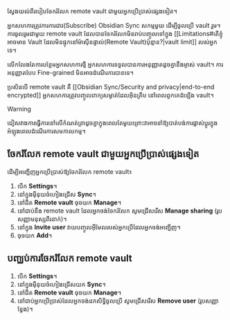 ស្វែងយល់ពីរបៀបចែករំលែក remote vault ជាមួយអ្នកប្រើប្រាស់ផ្សេងទៀត។

អ្នកសហការត្រូវការការជាវ(Subscribe) Obsidian Sync សកម្មមួយ ដើម្បីចូលប្រើ vault រួម។ ការចូលរួមជាមួយ​ remote vault ដែលបានចែករំលែកមិនរាប់បញ្ចូលទៅក្នុង [[Limitations#តើខ្ញុំអាចមាន Vault ដែលមិនផ្ទុកនៅម៉ាសុីនផ្ទាល់(Remote Vault)ប៉ុន្មាន?|vault limit]] របស់អ្នកទេ។

លើកលែងតែការបន្ថែមអ្នកសហការថ្មី អ្នកសហការទទួលបានការអនុញ្ញាតដូចគ្នានឹងម្ចាស់​ vault។ ការ​អនុញ្ញាតបែប Fine-grained មិនអាចដំណើរការបានទេ។

ប្រសិនបើ remote vault គឺ [[Obsidian Sync/Security and privacy|end-to-end encrypted]] អ្នកសហការត្រូវបញ្ចូលពាក្យសម្ងាត់ដែលអ៊ិនគ្រីប នៅពេលពួកគេដំឡើង​ vault។

> [!warning]
> ជៀសវាងការធ្វើការនៅលើកំណត់ត្រាដូចគ្នាក្នុងពេលតែមួយព្រោះវាអាចនាំឱ្យបាត់បង់ការផ្លាស់ប្តូរក្នុងអំឡុងពេលដំណើរការសមកាលកម្ម។

## ចែករំលែក​ remote vault ជាមួយអ្នកប្រើប្រាស់ផ្សេងទៀត

ដើម្បីអញ្ជើញអ្នកប្រើប្រាស់ឱ្យចែករំលែក remote vault៖

1. បើក **Settings**។
2. នៅក្នុងម៉ឺនុយចំហៀងជ្រើស **Sync**។
3. នៅជិត **Remote vault** ចុចយក **Manage**។
4. នៅជាប់នឹង​ remote vault ដែលអ្នកចង់ចែករំលែក សូមជ្រើសរើស **Manage sharing** (រូបសញ្ញាមនុស្សពីរនាក់)។
5. នៅក្នុង **Invite user** វាយបញ្ចូលអ៊ីមែលរបស់អ្នកប្រើដែលអ្នកចង់អញ្ជើញ។
6. ចុចយក **Add**។

## បញ្ឈប់ការចែករំលែក​ remote vault

1. បើក **Settings**។
2. នៅក្នុងម៉ឺនុយចំហៀងជ្រើសយក **Sync**។
3. នៅជិត **Remote vault**​ ចុចយក **Manage**។
4. នៅជាប់អ្នកប្រើប្រាស់ដែលអ្នកចង់ដកសិទ្ធិចូលប្រើ សូមជ្រើសរើស **Remove user** (រូបសញ្ញាខ្វែង)។

